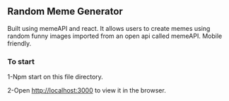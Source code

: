 ## Random Meme Generator

Built using memeAPI and react. It allows users to create memes using random funny images imported from an open api called memeAPI. Mobile friendly.


### To start

1-Npm start on this file directory.

2-Open [http://localhost:3000](http://localhost:3000) to view it in the browser.


